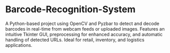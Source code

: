 # Barcode-Recognition-System
A Python-based project using OpenCV and Pyzbar to detect and decode barcodes in real-time from webcam feeds or uploaded images. Features an intuitive Tkinter GUI, preprocessing for enhanced accuracy, and automatic handling of detected URLs. Ideal for retail, inventory, and logistics applications.
